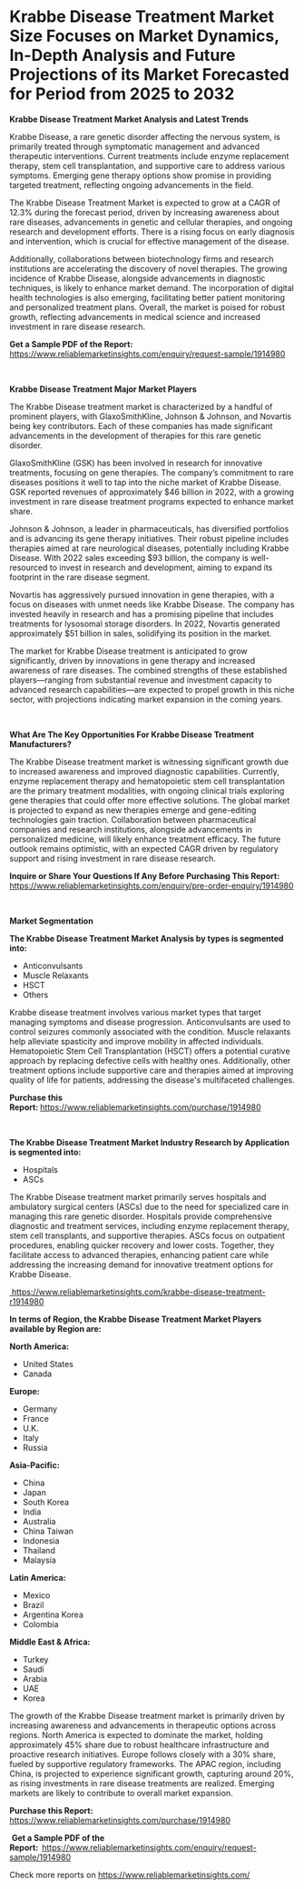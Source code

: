<p><h1>Krabbe Disease Treatment Market Size Focuses on Market Dynamics, In-Depth Analysis and Future Projections of its Market Forecasted for Period from 2025 to 2032</h1></p><p><strong>Krabbe Disease Treatment Market Analysis and Latest Trends</strong></p>
<p><p>Krabbe Disease, a rare genetic disorder affecting the nervous system, is primarily treated through symptomatic management and advanced therapeutic interventions. Current treatments include enzyme replacement therapy, stem cell transplantation, and supportive care to address various symptoms. Emerging gene therapy options show promise in providing targeted treatment, reflecting ongoing advancements in the field.</p><p>The Krabbe Disease Treatment Market is expected to grow at a CAGR of 12.3% during the forecast period, driven by increasing awareness about rare diseases, advancements in genetic and cellular therapies, and ongoing research and development efforts. There is a rising focus on early diagnosis and intervention, which is crucial for effective management of the disease. </p><p>Additionally, collaborations between biotechnology firms and research institutions are accelerating the discovery of novel therapies. The growing incidence of Krabbe Disease, alongside advancements in diagnostic techniques, is likely to enhance market demand. The incorporation of digital health technologies is also emerging, facilitating better patient monitoring and personalized treatment plans. Overall, the market is poised for robust growth, reflecting advancements in medical science and increased investment in rare disease research.</p></p>
<p><strong>Get a Sample PDF of the Report:&nbsp;</strong> <a href="https://www.reliablemarketinsights.com/enquiry/request-sample/1914980?utm_campaign=2808&utm_medium=2&utm_source=Github&utm_content=ia&utm_term=03032025&utm_id=krabbe-disease-treatment">https://www.reliablemarketinsights.com/enquiry/request-sample/1914980</a></p>
<p>&nbsp;</p>
<p><strong>Krabbe Disease Treatment Major Market Players</strong></p>
<p><p>The Krabbe Disease treatment market is characterized by a handful of prominent players, with GlaxoSmithKline, Johnson & Johnson, and Novartis being key contributors. Each of these companies has made significant advancements in the development of therapies for this rare genetic disorder.</p><p>GlaxoSmithKline (GSK) has been involved in research for innovative treatments, focusing on gene therapies. The company’s commitment to rare diseases positions it well to tap into the niche market of Krabbe Disease. GSK reported revenues of approximately $46 billion in 2022, with a growing investment in rare disease treatment programs expected to enhance market share.</p><p>Johnson & Johnson, a leader in pharmaceuticals, has diversified portfolios and is advancing its gene therapy initiatives. Their robust pipeline includes therapies aimed at rare neurological diseases, potentially including Krabbe Disease. With 2022 sales exceeding $93 billion, the company is well-resourced to invest in research and development, aiming to expand its footprint in the rare disease segment.</p><p>Novartis has aggressively pursued innovation in gene therapies, with a focus on diseases with unmet needs like Krabbe Disease. The company has invested heavily in research and has a promising pipeline that includes treatments for lysosomal storage disorders. In 2022, Novartis generated approximately $51 billion in sales, solidifying its position in the market.</p><p>The market for Krabbe Disease treatment is anticipated to grow significantly, driven by innovations in gene therapy and increased awareness of rare diseases. The combined strengths of these established players—ranging from substantial revenue and investment capacity to advanced research capabilities—are expected to propel growth in this niche sector, with projections indicating market expansion in the coming years.</p></p>
<p>&nbsp;</p>
<p><strong>What Are The Key Opportunities For Krabbe Disease Treatment Manufacturers?</strong></p>
<p><p>The Krabbe Disease treatment market is witnessing significant growth due to increased awareness and improved diagnostic capabilities. Currently, enzyme replacement therapy and hematopoietic stem cell transplantation are the primary treatment modalities, with ongoing clinical trials exploring gene therapies that could offer more effective solutions. The global market is projected to expand as new therapies emerge and gene-editing technologies gain traction. Collaboration between pharmaceutical companies and research institutions, alongside advancements in personalized medicine, will likely enhance treatment efficacy. The future outlook remains optimistic, with an expected CAGR driven by regulatory support and rising investment in rare disease research.</p></p>
<p><strong>Inquire or Share Your Questions If Any Before Purchasing This Report:</strong> <a href="https://www.reliablemarketinsights.com/enquiry/pre-order-enquiry/1914980?utm_campaign=2808&utm_medium=2&utm_source=Github&utm_content=ia&utm_term=03032025&utm_id=krabbe-disease-treatment">https://www.reliablemarketinsights.com/enquiry/pre-order-enquiry/1914980</a></p>
<p>&nbsp;</p>
<p><strong>Market Segmentation</strong></p>
<p><strong>The Krabbe Disease Treatment Market Analysis by types is segmented into:</strong></p>
<p><ul><li>Anticonvulsants</li><li>Muscle Relaxants</li><li>HSCT</li><li>Others</li></ul></p>
<p><p>Krabbe disease treatment involves various market types that target managing symptoms and disease progression. Anticonvulsants are used to control seizures commonly associated with the condition. Muscle relaxants help alleviate spasticity and improve mobility in affected individuals. Hematopoietic Stem Cell Transplantation (HSCT) offers a potential curative approach by replacing defective cells with healthy ones. Additionally, other treatment options include supportive care and therapies aimed at improving quality of life for patients, addressing the disease's multifaceted challenges.</p></p>
<p><strong>Purchase this Report:&nbsp;</strong><a href="https://www.reliablemarketinsights.com/purchase/1914980?utm_campaign=2808&utm_medium=2&utm_source=Github&utm_content=ia&utm_term=03032025&utm_id=krabbe-disease-treatment">https://www.reliablemarketinsights.com/purchase/1914980</a></p>
<p>&nbsp;</p>
<p><strong>The Krabbe Disease Treatment Market Industry Research by Application is segmented into:</strong></p>
<p><ul><li>Hospitals</li><li>ASCs</li></ul></p>
<p><p>The Krabbe Disease treatment market primarily serves hospitals and ambulatory surgical centers (ASCs) due to the need for specialized care in managing this rare genetic disorder. Hospitals provide comprehensive diagnostic and treatment services, including enzyme replacement therapy, stem cell transplants, and supportive therapies. ASCs focus on outpatient procedures, enabling quicker recovery and lower costs. Together, they facilitate access to advanced therapies, enhancing patient care while addressing the increasing demand for innovative treatment options for Krabbe Disease.</p></p>
<p><a href="https://www.reliablemarketinsights.com/krabbe-disease-treatment-r1914980?utm_campaign=2808&utm_medium=2&utm_source=Github&utm_content=ia&utm_term=03032025&utm_id=krabbe-disease-treatment">&nbsp;https://www.reliablemarketinsights.com/krabbe-disease-treatment-r1914980</a></p>
<p><strong>In terms of Region, the Krabbe Disease Treatment Market Players available by Region are:</strong></p>
<p>
    <p> <strong> North America: </strong>
        <ul>
            <li>United States</li>
            <li>Canada</li>
        </ul>
        </p> 
    <p> <strong> Europe: </strong>
        <ul>
            <li>Germany</li>
            <li>France</li>
            <li>U.K.</li>
            <li>Italy</li>
            <li>Russia</li>
        </ul>
        </p> 
    <p> <strong> Asia-Pacific: </strong>
        <ul>
            <li>China</li>
            <li>Japan</li>
            <li>South Korea</li>
            <li>India</li>
            <li>Australia</li>
            <li>China Taiwan</li>
            <li>Indonesia</li>
            <li>Thailand</li>
            <li>Malaysia</li>
        </ul>
        </p> 
    <p> <strong> Latin America: </strong>
        <ul>
            <li>Mexico</li>
            <li>Brazil</li>
            <li>Argentina Korea</li>
            <li>Colombia</li>
        </ul>
        </p> 
    <p> <strong> Middle East & Africa: </strong>
        <ul>
            <li>Turkey</li>
            <li>Saudi</li>
            <li>Arabia</li>
            <li>UAE</li>
            <li>Korea</li>
        </ul>
    </p>
    </p>
<p><p>The growth of the Krabbe Disease treatment market is primarily driven by increasing awareness and advancements in therapeutic options across regions. North America is expected to dominate the market, holding approximately 45% share due to robust healthcare infrastructure and proactive research initiatives. Europe follows closely with a 30% share, fueled by supportive regulatory frameworks. The APAC region, including China, is projected to experience significant growth, capturing around 20%, as rising investments in rare disease treatments are realized. Emerging markets are likely to contribute to overall market expansion.</p></p>
<p><strong>Purchase this Report: </strong><a href="https://www.reliablemarketinsights.com/purchase/1914980?utm_campaign=2808&utm_medium=2&utm_source=Github&utm_content=ia&utm_term=03032025&utm_id=krabbe-disease-treatment">https://www.reliablemarketinsights.com/purchase/1914980</a></p>
<p>&nbsp;<strong>Get a Sample PDF of the Report:&nbsp;&nbsp;</strong><a href="https://www.reliablemarketinsights.com/enquiry/request-sample/1914980?utm_campaign=2808&utm_medium=2&utm_source=Github&utm_content=ia&utm_term=03032025&utm_id=krabbe-disease-treatment">https://www.reliablemarketinsights.com/enquiry/request-sample/1914980</a></p>
<p><strong></strong></p>
<p>Check more reports on <a href="https://www.reliablemarketinsights.com/?utm_campaign=2808&utm_medium=2&utm_source=Github&utm_content=ia&utm_term=03032025&utm_id=krabbe-disease-treatment">https://www.reliablemarketinsights.com/</a></p>